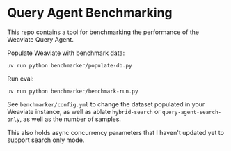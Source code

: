 # Query Agent Benchmarking

This repo contains a tool for benchmarking the performance of the Weaviate Query Agent.

Populate Weaviate with benchmark data:
```
uv run python benchmarker/populate-db.py
```

Run eval:
```
uv run python benchmarker/benchmark-run.py
```

See `benchmarker/config.yml` to change the dataset populated in your Weaviate instance, as well as ablate `hybrid-search` or `query-agent-search-only`, as well as the number of samples.

This also holds async concurrency parameters that I haven't updated yet to support search only mode.
